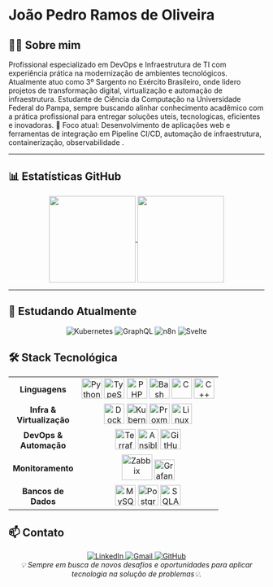 

<!--
**joao-pedro-rdo/joao-pedro-rdo** is a ✨ _special_ ✨ repository because its `README.md` (this file) appears on your GitHub profile.

Here are some ideas to get you started:

- 🔭 I’m currently working on ...
- 🌱 I’m currently learning ...
- 👯 I’m looking to collaborate on ...
- 🤔 I’m looking for help with ...
- 💬 Ask me about ...
- 📫 How to reach me: ...
- 😄 Pronouns: ...
- ⚡ Fun fact: ...
-->

<!--
**![Anurag's GitHub stats](https://github-readme-stats.vercel.app/api?username=joao-pedro-rdo&s&icons=true&theme=transparent&rank_icon=github)

![Top Langs](https://github-readme-stats.vercel.app/api/top-langs/?username=joao-pedro-rdo&layout=compact&theme=transparent)


-->
<div>

# João Pedro Ramos de Oliveira
## 👨‍💻 Sobre mim
Profissional especializado em DevOps e Infraestrutura de TI com experiência prática na modernização de ambientes tecnológicos. Atualmente atuo como 3º Sargento no Exército Brasileiro, onde lidero projetos de transformação digital, virtualização e automação de infraestrutura.
Estudante de Ciência da Computação na Universidade Federal do Pampa, sempre buscando alinhar conhecimento acadêmico com a prática profissional para entregar soluções uteis, tecnologicas, eficientes e inovadoras.
🎯 Foco atual: Desenvolvimento de aplicações web e ferramentas de integração em Pipeline CI/CD, automação de infraestrutura, containerização, observabilidade .
</div>

---
## 📊 Estatísticas GitHub ##
<div align="center">
<a href="https://github.com/joao-pedro-rdo/github-readme-stats">
  <img height="170"" align="center" src="https://github-readme-stats.vercel.app/api?username=joao-pedro-rdo&s&icons=true&theme=transparent&rank_icon=github" />
</a>
<a href="href="https://github.com/joao-pedro-rdo/github-readme-stats">
  <img align="center" height="170" src="https://github-readme-stats.vercel.app/api/top-langs/?username=joao-pedro-rdo&layout=compact&theme=transparent" />
</a>
</div>

---


## 🌱 Estudando Atualmente

<div align="center">
  
![Kubernetes](https://img.shields.io/badge/kubernetes-%23326ce5.svg?style=for-the-badge&logo=kubernetes&logoColor=white)
![GraphQL](https://img.shields.io/badge/GraphQL-E434AA?style=for-the-badge&logo=graphql&logoColor=white)
![n8n](https://img.shields.io/badge/n8n-EA4B71?style=for-the-badge&logo=n8n&logoColor=white)
![Svelte](https://img.shields.io/badge/Svelte-FF3E00?style=for-the-badge&logo=svelte&logoColor=white)


</div>

## 🛠️ Stack Tecnológica

<div align="center">
<table>
  <tr>
    <td align="center" width="120">
      <strong>Linguagens</strong>
    </td>
    <td align="center">
      <img src="https://cdn.jsdelivr.net/gh/devicons/devicon/icons/python/python-original.svg" width="40" height="40" alt="Python" />
      <img src="https://cdn.jsdelivr.net/gh/devicons/devicon/icons/typescript/typescript-original.svg" width="40" height="40" alt="TypeScript" />
      <img src="https://cdn.jsdelivr.net/gh/devicons/devicon/icons/php/php-original.svg" width="40" height="40" alt="PHP" />
      <img src="https://cdn.jsdelivr.net/gh/devicons/devicon/icons/bash/bash-original.svg" width="40" height="40" alt="Bash" />
      <img src="https://cdn.jsdelivr.net/gh/devicons/devicon/icons/c/c-original.svg" width="40" height="40" alt="C" />
      <img src="https://cdn.jsdelivr.net/gh/devicons/devicon/icons/cplusplus/cplusplus-original.svg" width="40" height="40" alt="C++" />
    </td>
  </tr>
  <tr>
    <td align="center" width="120">
      <strong>Infra & Virtualização</strong>
    </td>
    <td align="center">
      <img src="https://www.svgrepo.com/show/452192/docker.svg" width="40" height="40" alt="Docker" />
      <img src="https://cdn.jsdelivr.net/gh/devicons/devicon/icons/kubernetes/kubernetes-plain.svg" width="40" height="40" alt="Kubernetes" />
      <img src="https://avatars.githubusercontent.com/u/2678585?s=200&v=4" width="40" height="40" alt="Proxmox" />
      <img src="https://cdn.jsdelivr.net/gh/devicons/devicon/icons/linux/linux-original.svg" width="40" height="40" alt="Linux" />
    </td>
  </tr>
  <tr>
    <td align="center" width="120">
      <strong>DevOps & Automação</strong>
    </td>
    <td align="center">
      <img src="https://www.svgrepo.com/show/354447/terraform-icon.svg" width="40" height="40" alt="Terraform" />
      <img src="https://www.svgrepo.com/show/373429/ansible.svg" width="40" height="40" alt="Ansible" />
      <img src="https://cdn.jsdelivr.net/gh/devicons/devicon/icons/githubactions/githubactions-original.svg" width="40" height="40" alt="GitHub Actions" />
    </td>
  </tr>
  <tr>
    <td align="center" width="120">
      <strong>Monitoramento</strong>
    </td>
    <td align="center">
      <img src="https://adminguide.ru/wp-content/uploads/2018/05/post-logo_Zabbix.png" width="60" height="50" alt="Zabbix" />
      <img src="https://www.svgrepo.com/show/448228/grafana.svg" width="40" height="40" alt="Grafana" />
    </td>
  </tr>
    <tr>
    <td align="center" width="120">
      <strong>Bancos de Dados</strong>
    </td>
    <td align="center">
      <img src="https://cdn.jsdelivr.net/gh/devicons/devicon/icons/mysql/mysql-original.svg" width="40" height="40" alt="MySQL" />
      <img src="https://cdn.jsdelivr.net/gh/devicons/devicon/icons/postgresql/postgresql-original.svg" width="40" height="40" alt="PostgreSQL" />
      <img src="https://cdn.jsdelivr.net/gh/devicons/devicon@latest/icons/sqlalchemy/sqlalchemy-original.svg" width="40" height="40" alt="SQLAlchemy" />
    </td>
  </tr>
</table>

</div>
          

## 📫 Contato

<div align="center">
  <a href="https://www.linkedin.com/in/joaopedrordeo/" target="_blank">
    <img src="https://img.shields.io/badge/LinkedIn-0077B5?style=for-the-badge&logo=linkedin&logoColor=white" alt="LinkedIn"/>
  </a>
  <a href="mailto:joaopedrordeo@gmail.com" target="_blank">
    <img src="https://img.shields.io/badge/Gmail-D14836?style=for-the-badge&logo=gmail&logoColor=white" alt="Gmail"/>
  </a>
  <a href="https://github.com/joao-pedro-rdo" target="_blank">
    <img src="https://img.shields.io/badge/GitHub-100000?style=for-the-badge&logo=github&logoColor=white" alt="GitHub"/>
  </a>
</div> 


  
<div align="center">
  <i>💡 Sempre em busca de novos desafios e oportunidades para aplicar tecnologia na solução de problemas💡.</i>
</div>

 


